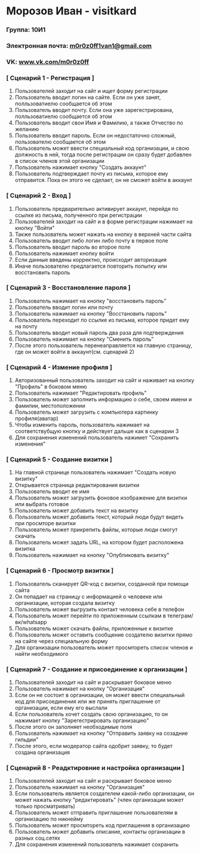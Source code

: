 # Морозов Иван - visitkard

### Группа: 10И1
### Электронная почта: m0r0z0ff1van1@gmail.com
### VK: www.vk.com/m0r0z0ff


### [ Сценарий 1 - Регистрация ]
1. Пользователей заходит на сайт и ищет форму регистрации
2. Пользователь вводит логин на сайте. Если он уже занят, полльзоватиелю сообщается об этом
3. Пользователь вводит почту. Если она уже зарегестрирована, полльзоватиелю сообщается об этом
4. Пользователь вводит свои Имя и Фамилию, а также Отчество по желанию
5. Пользователь вводит пароль. Если он недостаточно сложный, пользователю сообщается об этом
6. Пользователь может ввести специальный код организации, и свою должность в ней, тогда после регистрации он сразу будет добавлен в список членов этой организации
7. Пользователь нажимает кнопку "Создать аккаунт"
8. Пользователь подтверждает почту из письма, которое ему отправится. Пока он этого не сделает, он не сможет войти в аккаунт

### [ Сценарий 2 - Вход ]
1. Пользователь предварительно активирует аккаунт, перейдя по ссылке из письма, полученного при регистрации
2. Пользователей заходит на сайт и в форме регистрации нажимает на кнопку "Войти"
3. Также пользователь может нажать на кнопку в верхней части сайта
4. Пользователь вводит либо логин либо почту в первое поле
5. Пользователь вводит пароль во второе поле
6. Пользователь нажимает кнопку войти
7. Если данные введены корректно, происходит авторизация
8. Иначе пользователю предлагается повторить попытку или восстановить пароль

### [ Сценарий 3 - Восстановление пароля ]
1. Пользователь нажимает на кнопку "восстановить пароль"
2. Пользователь вводит логин или почту
3. Пользователь нажимает на кнопку "Восстановить пароль"
4. Пользователь переходит по ссылке из письма, которое придет ему на почту
5. Пользователь вводит новый пароль два раза для подтверждения
6. Пользователь нажимает на кнопку "Сменить пароль"
7. После этого пользователь перенеаправляется на главную страницу, где он может войти в аккаунт(см. сценарий 2)

### [ Сценарий 4 - Измение профиля ]
1. Авторизованный пользователь заходит на сайт и наживает на кнопку "Профиль" в боковом меню
2. Пользователь нажимает "Редактировать профиль"
3. Пользователь может заполнить информацию о себе, своем имени и фамилии, местоположении
4. Пользователь может загрузить с компьютера картинку профиля(аватар) 
5. Чтобы изменить пароль, пользователь нажимает на соответствубщую кнопку и действует дальше как в сценарии 3
6. Для сохранения изменений пользователь нажимет "Сохранить изменения"

### [ Сценарий 5 - Создание визитки ]
1. На главной странице пользователь нажимает "Создать новую визитку"
2. Открывается страница редактирования визитки
3. Пользователь вводит ее имя
4. Пользователь может загрузить фоновое изображение для визитки или выбрать готовое
5. Пользователь может добавить текст на визитку
6. Пользователь может добавить текст, который люди будут видеть при просмторе визитки
7. Пользователь может прикрепить файлы, которые люди смогут скачать
8. Пользователь может задать URL, на котором будет расположена визитка
9. Пользователь нажимает на кнопку "Опубликовать визитку"

### [ Сценарий 6 - Просмотр визитки ]
1. Пользователь сканирует QR-код с визитки, созданной при помощи сайта
2. Он попадает на страницу с информацией о человеке или организации, которая создала визитку
3. Пользователь может выгрузить контакт человека себе в телефон
4. Пользователь может перейти по приложенным ссылкам в телеграм/вк/whatsapp
5. Пользователь может скачать файлы, приложенные к визитке
6. Пользователь может оставить сообщение создателю визитки прямо на сайте через специальную форму
7. Для организации пользователь может просмтореть список членов и найти необходимого

### [ Сценарий 7 - Создание и присоединение к организации ]
1. Пользователей заходит на сайт и раскрывает боковое меню
2. Пользователь нажимает на кнопку "Организация"
3. Если он не состоит в организации, он может ввести специальный код для присоединения или же принять приглашение от организации, если ему его выслали
4. Если пользователь хочет создать свою организацию, то он нажимает кнопку "Зарегестрировать организацию"
5. После этого он заполняет необходимые поля
6. Пользователь нажимает на кнопку "Отправить заявку на созадние гильдии"
7. После этого, если модератор сайта одобрит заявку, то будет создана организация

### [ Сценарий 8 - Реадктировние и настройка организации ]
1. Пользователей заходит на сайт и раскрывает боковое меню
2. Пользователь нажимает на кнопку "Организация"
3. Если пользователь является создателем какой-либо организации, он может нажать кнопку "редактировать" (член организации может только просматривать)
4. Пользователь может отправить приглашение пользователям в организацию по никнейму
5. Пользователь может просмтореть код приглашения в организацию
6. Пользователь может добавить описание, контакты организации в разных соц.сетях
7. Для сохранения изменений пользователь нажимает сохранить
